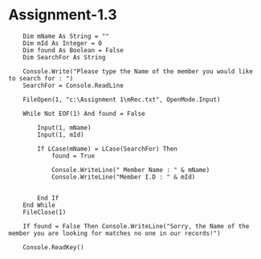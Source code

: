 # Assignment-1.3

        Dim mName As String = ""
        Dim mId As Integer = 0
        Dim found As Boolean = False
        Dim SearchFor As String

        Console.Write("Please type the Name of the member you would like to search for : ")
        SearchFor = Console.ReadLine

        FileOpen(1, "c:\Assignment 1\mRec.txt", OpenMode.Input)

        While Not EOF(1) And found = False

            Input(1, mName)
            Input(1, mId)

            If LCase(mName) = LCase(SearchFor) Then
                found = True

                Console.WriteLine(" Member Name : " & mName)
                Console.WriteLine("Member I.D : " & mId)


            End If
        End While
        FileClose(1)

        If found = False Then Console.WriteLine("Sorry, the Name of the member you are looking for matches no one in our records!")

        Console.ReadKey()
